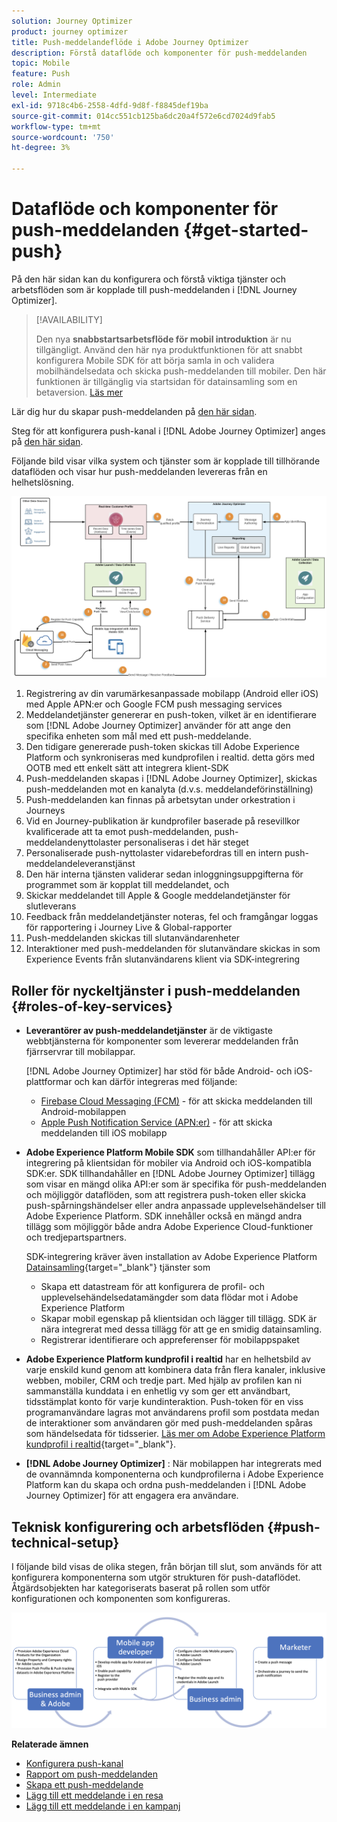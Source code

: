 ```yaml
---
solution: Journey Optimizer
product: journey optimizer
title: Push-meddelandeflöde i Adobe Journey Optimizer
description: Förstå dataflöde och komponenter för push-meddelanden
topic: Mobile
feature: Push
role: Admin
level: Intermediate
exl-id: 9718c4b6-2558-4dfd-9d8f-f8845def19ba
source-git-commit: 014cc551cb125ba6dc20a4f572e6cd7024d9fab5
workflow-type: tm+mt
source-wordcount: '750'
ht-degree: 3%

---
```


# Dataflöde och komponenter för push-meddelanden {#get-started-push}

På den här sidan kan du konfigurera och förstå viktiga tjänster och arbetsflöden som är kopplade till push-meddelanden i [!DNL Journey Optimizer].


>[!AVAILABILITY]
>
>Den nya **snabbstartsarbetsflöde för mobil introduktion** är nu tillgängligt. Använd den här nya produktfunktionen för att snabbt konfigurera Mobile SDK för att börja samla in och validera mobilhändelsedata och skicka push-meddelanden till mobiler. Den här funktionen är tillgänglig via startsidan för datainsamling som en betaversion. [Läs mer](mobile-onboarding-wf.md)

Lär dig hur du skapar push-meddelanden på [den här sidan](create-push.md).

Steg för att konfigurera push-kanal i [!DNL Adobe Journey Optimizer] anges på [den här sidan](push-configuration.md).

Följande bild visar vilka system och tjänster som är kopplade till tillhörande dataflöden och visar hur push-meddelanden levereras från en helhetslösning.

![](assets/push-flow.png)

1. Registrering av din varumärkesanpassade mobilapp (Android eller iOS) med Apple APN:er och Google FCM push messaging services
1. Meddelandetjänster genererar en push-token, vilket är en identifierare som [!DNL Adobe Journey Optimizer] använder för att ange den specifika enheten som mål med ett push-meddelande.
1. Den tidigare genererade push-token skickas till Adobe Experience Platform och synkroniseras med kundprofilen i realtid. detta görs med OOTB med ett enkelt sätt att integrera klient-SDK
1. Push-meddelanden skapas i [!DNL Adobe Journey Optimizer], skickas push-meddelanden mot en kanalyta (d.v.s. meddelandeförinställning)
1. Push-meddelanden kan finnas på arbetsytan under orkestration i Journeys
1. Vid en Journey-publikation är kundprofiler baserade på resevillkor kvalificerade att ta emot push-meddelanden, push-meddelandenyttolaster personaliseras i det här steget
1. Personaliserade push-nyttolaster vidarebefordras till en intern push-meddelandeleveranstjänst
1. Den här interna tjänsten validerar sedan inloggningsuppgifterna för programmet som är kopplat till meddelandet, och
1. Skickar meddelandet till Apple &amp; Google meddelandetjänster för slutleverans
1. Feedback från meddelandetjänster noteras, fel och framgångar loggas för rapportering i Journey Live &amp; Global-rapporter
1. Push-meddelanden skickas till slutanvändarenheter
1. Interaktioner med push-meddelanden för slutanvändare skickas in som Experience Events från slutanvändarens klient via SDK-integrering

## Roller för nyckeltjänster i push-meddelanden {#roles-of-key-services}

* **Leverantörer av push-meddelandetjänster** är de viktigaste webbtjänsterna för komponenter som levererar meddelanden från fjärrservrar till mobilappar.

   [!DNL Adobe Journey Optimizer]  har stöd för både Android- och iOS-plattformar och kan därför integreras med följande:
   * [Firebase Cloud Messaging (FCM)](https://firebase.google.com/docs/cloud-messaging) - för att skicka meddelanden till Android-mobilappen
   * [Apple Push Notification Service (APN:er)](https://developer.apple.com/library/archive/documentation/NetworkingInternet/Conceptual/RemoteNotificationsPG/APNSOverview.html) - för att skicka meddelanden till iOS mobilapp

* **Adobe Experience Platform Mobile SDK** som tillhandahåller API:er för integrering på klientsidan för mobiler via Android och iOS-kompatibla SDK:er. SDK tillhandahåller en [!DNL Adobe Journey Optimizer] tillägg som visar en mängd olika API:er som är specifika för push-meddelanden och möjliggör dataflöden, som att registrera push-token eller skicka push-spårningshändelser eller andra anpassade upplevelsehändelser till Adobe Experience Platform. SDK innehåller också en mängd andra tillägg som möjliggör både andra Adobe Experience Cloud-funktioner och tredjepartspartners.

   SDK-integrering kräver även installation av Adobe Experience Platform [Datainsamling](https://experienceleague.adobe.com/docs/experience-platform/tags/home.html?lang=sv){target="_blank"} tjänster som

   * Skapa ett datastream för att konfigurera de profil- och upplevelsehändelsedatamängder som data flödar mot i Adobe Experience Platform
   * Skapar mobil egenskap på klientsidan och lägger till tillägg. SDK är nära integrerat med dessa tillägg för att ge en smidig datainsamling.
   * Registrerar identifierare och appreferenser för mobilappspaket

* **Adobe Experience Platform kundprofil i realtid**  har en helhetsbild av varje enskild kund genom att kombinera data från flera kanaler, inklusive webben, mobiler, CRM och tredje part. Med hjälp av profilen kan ni sammanställa kunddata i en enhetlig vy som ger ett användbart, tidsstämplat konto för varje kundinteraktion. Push-token för en viss programanvändare lagras mot användarens profil som postdata medan de interaktioner som användaren gör med push-meddelanden spåras som händelsedata för tidsserier. [Läs mer om Adobe Experience Platform kundprofil i realtid](https://experienceleague.adobe.com/docs/experience-platform/profile/home.html?lang=sv){target="_blank"}.

* **[!DNL Adobe Journey Optimizer]** : När mobilappen har integrerats med de ovannämnda komponenterna och kundprofilerna i Adobe Experience Platform kan du skapa och ordna push-meddelanden i [!DNL Adobe Journey Optimizer] för att engagera era användare.

## Teknisk konfigurering och arbetsflöden {#push-technical-setup}

I följande bild visas de olika stegen, från början till slut, som används för att konfigurera komponenterna som utgör strukturen för push-dataflödet. Åtgärdsobjekten har kategoriserats baserat på rollen som utför konfigurationen och komponenten som konfigureras.

![](assets/user-flow.png)

**Relaterade ämnen**

* [Konfigurera push-kanal](push-configuration.md)
* [Rapport om push-meddelanden](../reports/journey-global-report.md#push-global)
* [Skapa ett push-meddelande](create-push.md)
* [Lägg till ett meddelande i en resa](../building-journeys/journeys-message.md)
* [Lägg till ett meddelande i en kampanj](../campaigns/create-campaign.md)